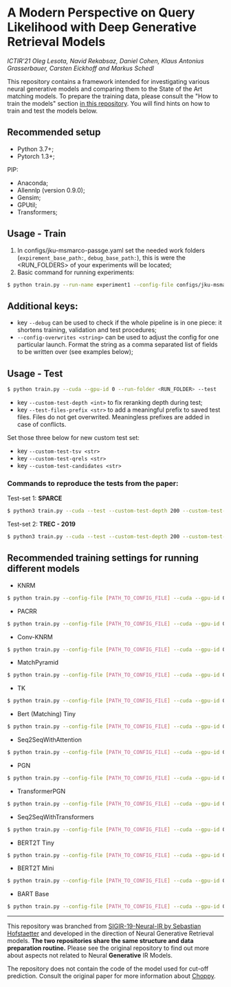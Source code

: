 # A Modern Perspective on Query Likelihood with Deep Generative Retrieval Models
_ICTIR'21 Oleg Lesota, Navid Rekabsaz, Daniel Cohen, Klaus Antonius Grasserbauer, Carsten Eickhoff and Markus Schedl_

This repository contains a framework intended for investigating various neural generative models and comparing them to the State of the Art matching models.
To prepare the training data, please consult the "How to train the models" section [in this repository](https://github.com/sebastian-hofstaetter/sigir19-neural-ir). You will find hints on how to train and test the models below.


## Recommended setup

* Python 3.7+;
* Pytorch 1.3+;

PIP:
* Anaconda;
* Allennlp (version 0.9.0);
* Gensim;
* GPUtil;
* Transformers;

## Usage - Train
1) In configs/jku-msmarco-passge.yaml set the needed work folders (```expirement_base_path:```, ```debug_base_path:```), this is were the <RUN_FOLDERS> of your experiments will be located;
2) Basic command for running experiments:
```sh
$ python train.py --run-name experiment1 --config-file configs/jku-msmarco-passage.yaml --cuda --gpu-id 0
```
## Additional keys:
* key ```--debug``` can be used to check if the whole pipeline is in one piece: it shortens training, validation and test procedures;
* ```--config-overwrites <string>``` can be used to adjust the config for one particular launch. Format the string as a comma separated list of fields to be written over (see examples below);

## Usage - Test
```sh
$ python train.py --cuda --gpu-id 0 --run-folder <RUN_FOLDER> --test
```
* key ```--custom-test-depth <int>``` to fix reranking depth during test;
* key ```--test-files-prefix <str>``` to add a meaningful prefix to saved test files. Files do not get overwrited. Meaningless prefixes are added in case of conflicts.

Set those three below for new custom test set:
* key ```--custom-test-tsv <str>```
* key ```--custom-test-qrels <str>```
* key ```--custom-test-candidates <str>```

### Commands to reproduce the tests from the paper:
Test-set 1: **SPARCE**
```sh
$ python3 train.py --cuda --test --custom-test-depth 200 --custom-test-tsv "<...>/msmarco/passage/processed/validation.not-subset.top200.cleaned.split-4/*" --custom-test-qrels "<...>/msmarco/passage/qrels.dev.tsv" --custom-test-candidates "<...>/msmarco/passage/run.msmarco-passage.BM25_k1_0.9_b_0.4.dev.txt" --test-files-pretfix "SPARSE-" --run-folder <run_folder> --gpu-id 0
```

Test-set 2: **TREC - 2019**
```sh
$ python3 train.py --cuda --test --custom-test-depth 200 --custom-test-tsv "<...>/msmarco/passage/processed/test2019.top1000.cleaned.split-4/*" --custom-test-qrels "<...>/msmarco/passage/test2019-qrels.txt" --custom-test-candidates "<...>/msmarco/passage/run.msmarco-passage.BM25-k1_0.82_b_0.72.test2019.txt" --test-files-pretfix "TREC-19-" --run-folder <run_folder> --gpu-id 0
```



## Recommended training settings for running different models
* KNRM
```sh
$ python train.py --config-file [PATH_TO_CONFIG_FILE] --cuda --gpu-id 0 --config-overwrites "model: knrm, loss: maxmargin, param_group0_learning_rate: 0.001"
```
* PACRR
```sh
$ python train.py --config-file [PATH_TO_CONFIG_FILE] --cuda --gpu-id 0 --config-overwrites "model: pacrr, loss: maxmargin, param_group0_learning_rate: 0.001"
```
* Conv-KNRM
```sh
$ python train.py --config-file [PATH_TO_CONFIG_FILE] --cuda --gpu-id 0 --config-overwrites "model: conv_knrm, loss: maxmargin, param_group0_learning_rate: 0.001"
```
* MatchPyramid
```sh
$ python train.py --config-file [PATH_TO_CONFIG_FILE] --cuda --gpu-id 0 --config-overwrites "model: match_pyramid, loss: maxmargin, param_group0_learning_rate: 0.001"
```
* TK
```sh
$ python train.py --config-file [PATH_TO_CONFIG_FILE] --cuda --gpu-id 0 --config-overwrites "model: tk, loss: maxmargin, param_group0_learning_rate: 0.0001"
```

* Bert (Matching) Tiny
```sh
$ python train.py --config-file [PATH_TO_CONFIG_FILE] --cuda --gpu-id 0 --config-overwrites "model: discbert, param_group0_learning_rate: 0.00003, token_embedder_type: bert, loss: crossentropy, transformers_tokenizer_model_id: bert-base-uncased" --run-name DiscoBert_Tiny
```

* Seq2SeqWithAttention
```sh
$ python train.py --config-file [PATH_TO_CONFIG_FILE] --cuda --gpu-id 0 --config-overwrites "model: seq2seqatt, loss: negl, param_group0_learning_rate: 0.001"
```

* PGN
```sh
$ python train.py --config-file [PATH_TO_CONFIG_FILE] --cuda --gpu-id 0 --config-overwrites "model: pgn, loss: negl, param_group0_learning_rate: 0.001, batch_size_train: 16"
```

* TransformerPGN
```sh
$ python train.py --config-file [PATH_TO_CONFIG_FILE] --cuda --gpu-id 0 --config-overwrites "model: pgnt, batch_size_train: 16, param_group0_learning_rate: 0.0001, param_group1_learning_rate: 0.0001"
```

* Seq2SeqWithTransformers
```sh
$ python train.py --config-file [PATH_TO_CONFIG_FILE] --cuda --gpu-id 0 --config-overwrites "model: t2t, loss: negl, param_group0_learning_rate: 0.0001"
```

* BERT2T Tiny
```sh
$ python train.py --config-file [PATH_TO_CONFIG_FILE] --cuda --gpu-id 0 --config-overwrites "model: bert2t, token_embedder_type: bert, transformers_tokenizer_model_id: bert-base-uncased, loss: negl, param_group0_learning_rate: 0.0001" --run-name bert2t#tiny_tiny
```

* BERT2T Mini
```sh
$ python train.py --config-file [PATH_TO_CONFIG_FILE] --cuda --gpu-id 0 --config-overwrites "model: bert2t, token_embedder_type: bert, loss: negl, param_group0_learning_rate: 0.0001, transformers_pretrained_model_id: google/bert_uncased_L-4_H-256_A-4, transformers_tokenizer_model_id: bert-base-uncased, bert2t_decoder_hidden_size: 256, bert2t_decoder_intermediate_size: 1024, bert2t_decoder_num_heads: 4, bert2t_decoder_num_layers: 4" --run-name bert2t#mini_mini
```

* BART Base
```sh
$ python train.py --config-file [PATH_TO_CONFIG_FILE] --cuda --gpu-id 0 --config-overwrites "model: bart, token_embedder_type: bart, transformers_pretrained_model_id: facebook/bart-base, transformers_tokenizer_model_id: facebook/bart-base, loss: negl, param_group0_learning_rate: 0.00003, batch_size_train: 32" --run-name bart#base
```
---
This repository was branched from [SIGIR-19-Neural-IR by Sebastian Hofstaetter](https://github.com/sebastian-hofstaetter/sigir19-neural-ir) and developed in the direction of Neural Generative Retrieval models. **The two repositories share the same structure and data preparation routine.** Please see the original repository to find out more about aspects not related to Neural **Generative** IR Models.

The repository does not contain the code of the model used for cut-off prediction. Consult the original paper for more information about [Choppy](https://dl.acm.org/doi/10.1145/3397271.3401188).

